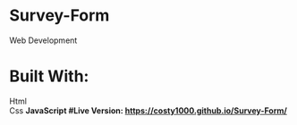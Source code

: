 # Survey-Form
Web Development
# Built With: 
 Html <br>
 Css <b>
 JavaScript
#Live Version:
https://costy1000.github.io/Survey-Form/   

